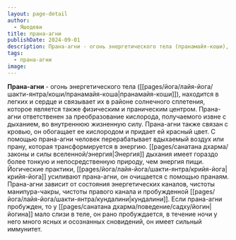 ```yaml
---
layout: page-detail
author:
  - Яшодеви
title: прана-агни
publishDate: 2024-09-01
description: Прана-агни - огонь энергетического тела (пранамайя-коши), находится в легких и сердце и связывает их в районе солнечного сплетения, которое является также физическим и праническим центром. Прана-агни ответственен за преобразование кислорода, получаемого извне с дыханием, во внутреннюю жизненную силу. Прана-агни также связан с кровью, он обогащает ее кислородом и придает ей красный цвет. С помощью прана-агни человек перерабатывает вдыхаемый воздух или прану, которая трансформируется в энергию. Энергия дыхания имеет гораздо более тонкую и непосредственную природу, чем энергия пищи. Йогические практики, крийя-йога усиливают прана-агни, он очищается с помощью пранаям. Прана-агни зависит от состояния энергетических каналов, чистоты манипура-чакры, чистоты правого канала и пробужденной кундалини. Если прана-агни пробужден, то у йогина мало слизи в теле, он рано пробуждается, в течение ночи у него много ясных и осознанных сновидений, он имеет сильный иммунитет.
tags:
  - прана-агни
image:
---
```

**Прана-агни** - огонь энергетического тела ([[pages/йога/лайя-йога/шакти-янтра/коши/пранамайя-коша|пранамайя-коши]]), находится в легких и сердце и связывает их в районе солнечного сплетения, которое является также физическим и праническим центром. Прана-агни ответственен за преобразование кислорода, получаемого извне с дыханием, во внутреннюю жизненную силу. Прана-агни также связан с кровью, он обогащает ее кислородом и придает ей красный цвет. С помощью прана-агни человек перерабатывает вдыхаемый воздух или прану, которая трансформируется в энергию. [[pages/санатана дхарма/законы и силы вселенной/энергия|Энергия]] дыхания имеет гораздо более тонкую и непосредственную природу, чем энергия пищи. Йогические практики, [[pages/йога/лайя-йога/шакти-янтра/крийя-йога|крийя-йога]] усиливают прана-агни, он очищается с помощью пранаям. Прана-агни зависит от состояния энергетических каналов, чистоты манипура-чакры, чистоты правого канала и пробужденной [[pages/йога/лайя-йога/шакти-янтра/кундалини|кундалини]]. Если прана-агни пробужден, то у [[pages/санатана дхарма/поведение/садху/йогин|йогина]] мало слизи в теле, он рано пробуждается, в течение ночи у него много ясных и осознанных сновидений, он имеет сильный иммунитет.

